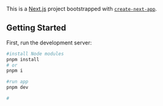This is a [Next.js](https://nextjs.org/) project bootstrapped with [`create-next-app`](https://github.com/vercel/next.js/tree/canary/packages/create-next-app).

## Getting Started

First, run the development server:

```bash
#install Node modules
pnpm install
# or
pnpm i 

#run app
pnpm dev 

# 

```
